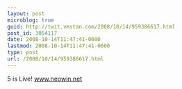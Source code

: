 ```yaml
---
layout: post
microblog: true
guid: http://twit.vmstan.com/2008/10/14/959386617.html
post_id: 3054117
date: 2008-10-14T11:47:41-0600
lastmod: 2008-10-14T11:47:41-0600
type: post
url: /2008/10/14/959386617.html
---
```

5 is Live! www.neowin.net
